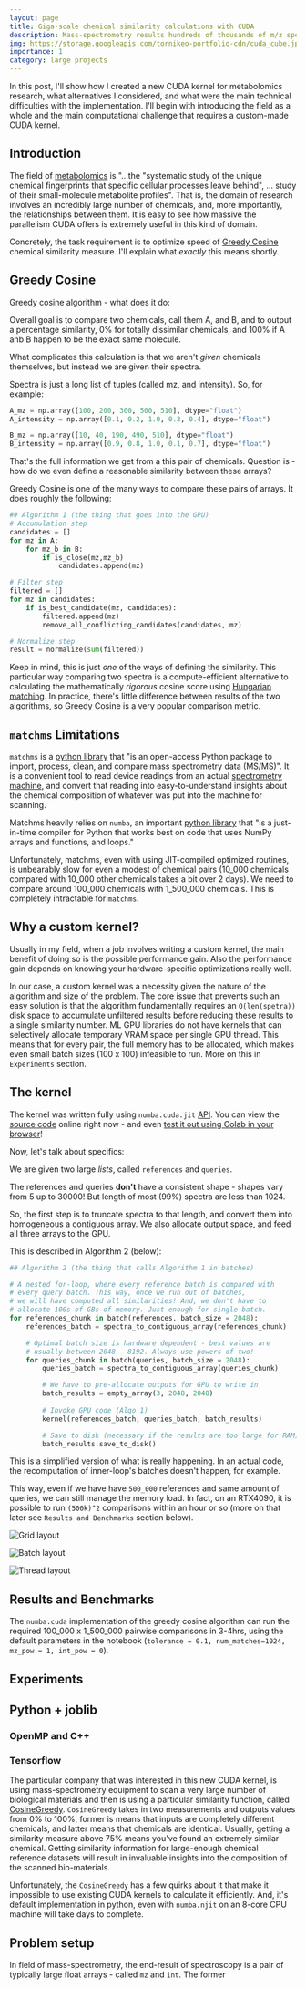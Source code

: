 ```yaml
---
layout: page
title: Giga-scale chemical similarity calculations with CUDA
description: Mass-spectrometry results hundreds of thousands of m/z spectra. How do we compare these with 1.5mln reference spectra?
img: https://storage.googleapis.com/tornikeo-portfolio-cdn/cuda_cube.jpg
importance: 1
category: large projects
---
```


In this post, I'll show how I created a new CUDA kernel for metabolomics research, what alternatives I considered, and what were the main technical difficulties with the implementation. I'll begin with introducing the field as a whole and the main computational challenge that requires a 
custom-made CUDA kernel. 

## Introduction

The field of [metabolomics](https://en.wikipedia.org/wiki/Metabolomics) is "...the "systematic study of the unique chemical fingerprints that specific cellular processes leave behind", ... study of their small-molecule metabolite profiles". That is, the domain of research involves an incredibly large number of chemicals, and, more importantly, the relationships between them. It is easy to see how massive the parallelism CUDA offers is extremely useful in this kind of domain.

Concretely, the task requirement is to optimize speed of [Greedy Cosine](matchms.readthedocs.io/en/latest/_modules/matchms/similarity/CosineGreedy.html) chemical similarity measure. I'll explain what *exactly* this means shortly.

## Greedy Cosine

Greedy cosine algorithm - what does it do:

Overall goal is to compare two chemicals, call them A, and B, and to output a percentage similarity, 0% for totally dissimilar chemicals, and 100% if A anb B happen to be the exact same molecule.

What complicates this calculation is that we aren't *given* chemicals themselves, but instead we are given their spectra.

Spectra is just a long list of tuples (called mz, and intensity). So, for example:

```py
A_mz = np.array([100, 200, 300, 500, 510], dtype="float")
A_intensity = np.array([0.1, 0.2, 1.0, 0.3, 0.4], dtype="float")

B_mz = np.array([10, 40, 190, 490, 510], dtype="float")
B_intensity = np.array([0.9, 0.8, 1.0, 0.1, 0.7], dtype="float")
```

That's the full information we get from a this pair of chemicals. Question is - how do we even define a reasonable similarity between these arrays?

Greedy Cosine is one of the many ways to compare these pairs of arrays. It does roughly the following:

```py
## Algorithm 1 (the thing that goes into the GPU)
# Accumulation step
candidates = []
for mz in A:
    for mz_b in B:
        if is_close(mz,mz_b)
            candidates.append(mz)

# Filter step
filtered = []
for mz in candidates:
    if is_best_candidate(mz, candidates):
        filtered.append(mz)
        remove_all_conflicting_candidates(candidates, mz)

# Normalize step
result = normalize(sum(filtered))
```

Keep in mind, this is just *one* of the ways of defining the similarity. This particular way comparing two spectra is a compute-efficient alternative to
calculating the mathematically *rigorous* cosine score using [Hungarian matching](https://matchms.readthedocs.io/en/latest/api/matchms.similarity.CosineHungarian.html). In practice, there's little difference between results of the two algorithms, so Greedy Cosine is a very popular comparison metric.

## `matchms` Limitations

`matchms` is a [python library](https://matchms.readthedocs.io/en/latest/) that "is an open-access Python package to import, process, clean, and compare mass spectrometry data (MS/MS)". It is a convenient tool to read device readings from an actual [spectrometry machine](https://en.wikipedia.org/wiki/Spectrometer), and convert that reading into easy-to-understand insights about the chemical composition of whatever was put into the machine for scanning.

Matchms heavily relies on `numba`, an important [python library](https://numba.readthedocs.io/en/stable/user/5minguide.html) that "is a just-in-time compiler for Python that works best on code that uses NumPy arrays and functions, and loops."

Unfortunately, matchms, even with using JIT-compiled optimized routines, is unbearably slow for even a modest of chemical pairs (10_000 chemicals compared with 10_000 other chemicals takes a bit over 2 days). We need to compare around 100_000 chemicals with 1_500_000 chemicals. This is completely intractable for `matchms`.

## Why a custom kernel?

Usually in my field, when a job involves writing a custom kernel, the main benefit of doing so is the possible performance gain. Also the performance gain depends on knowing your hardware-specific optimizations really well.

In our case, a custom kernel was a necessity given the nature of the algorithm and size of the problem. The core issue that prevents such an easy solution is that the algorithm fundamentally requires an `O(len(spetra))` disk space to accumulate unfiltered results before reducing these results to a single similarity number. ML GPU libraries do not have kernels that can selectively allocate temporary VRAM space per single GPU thread. This means that for every pair, the full memory has to be allocated, which makes even small batch sizes (100 x 100) infeasible to run. More on this in `Experiments` section.

## The kernel

The kernel was written fully using `numba.cuda.jit` [API](https://numba.pydata.org/numba-doc/latest/cuda/index.html). You can view the [source code](https://github.com/tornikeo/cosine-similarity/) online right now - and even [test it out using Colab in your browser](https://colab.research.google.com/github/tornikeo/cosine-similarity/blob/main/notebooks/samples/colab_tutorial_pesticide.ipynb)!

Now, let's talk about specifics:

We are given two large *lists*, called `references` and `queries`.

The references and queries **don't** have a consistent shape - shapes vary from 5 up to 30000! But length of most (99%) spectra are less than 1024.

So, the first step is to truncate spectra to that length, and convert them into homogeneous a contiguous array. We also allocate output space, and feed all three arrays to the GPU. 

This is described in Algorithm 2 (below):

```py
## Algorithm 2 (the thing that calls Algorithm 1 in batches)

# A nested for-loop, where every reference batch is compared with
# every query batch. This way, once we run out of batches, 
# we will have computed all similarities! And, we don't have to 
# allocate 100s of GBs of memory. Just enough for single batch.
for references_chunk in batch(references, batch_size = 2048):
    references_batch = spectra_to_contiguous_array(references_chunk)

    # Optimal batch size is hardware dependent - best values are
    # usually between 2048 - 8192. Always use powers of two!
    for queries_chunk in batch(queries, batch_size = 2048):
        queries_batch = spectra_to_contiguous_array(queries_chunk)

        # We have to pre-allocate outputs for GPU to write in
        batch_results = empty_array(3, 2048, 2048)
        
        # Invoke GPU code (Algo 1)
        kernel(references_batch, queries_batch, batch_results)

        # Save to disk (necessary if the results are too large for RAM)
        batch_results.save_to_disk()
```

This is a simplified version of what is really happening. In an actual code, the recomputation of inner-loop's batches doesn't happen, for example. 

This way, even if we have have `500_000` references and same amount of queries, we can still manage the memory load. In fact, on an RTX4090, it is possible to run `(500k)^2` comparisons within an hour or so (more on that later see `Results and Benchmarks` section below).

![ Grid layout ](/assets/img/cosine_greedy/cosine-batch-layout-grid.jpg)

![ Batch layout ](/assets/img/cosine_greedy/cosine-batch-layout-batch.jpg)

![ Thread layout ](/assets/img/cosine_greedy/cosine-batch-layout-thread.jpg)

## Results and Benchmarks

The `numba.cuda` implementation of the greedy cosine algorithm can run the required 100_000 x 1_500_000 pairwise comparisons in 3-4hrs, using the default parameters in the notebook (`tolerance = 0.1, num_matches=1024, mz_pow = 1, int_pow = 0`).

## Experiments

## Python + joblib

### OpenMP and C++

### Tensorflow






The particular company that was interested in this new CUDA kernel, is using mass-spectrometry equipment to scan a very large number of biological materials 
and then is using a particular similarity function, called [CosineGreedy](https://matchms.readthedocs.io/en/latest/_modules/matchms/similarity/CosineGreedy.html#CosineGreedy). `CosineGreedy` takes in two measurements and outputs values from 0% to 100%, former is means that inputs are completely different chemicals, and latter means that chemicals are identical. Usually, getting a similarity measure above 75% means you've found an extremely similar chemical. Getting similarity information for large-enough chemical reference datasets will result in invaluable insights into the composition of the scanned bio-materials.

Unfortunately, the `CosineGreedy` has a few quirks about it that make it impossible to use existing CUDA kernels to calculate it efficiently. And, it's default implementation in python, even with `numba.njit` on an 8-core CPU machine will take days to complete. 

## Problem setup
In field of mass-spectrometry, the end-result of spectroscopy is a pair of typically large float arrays - called `mz` and `int`.  The former 